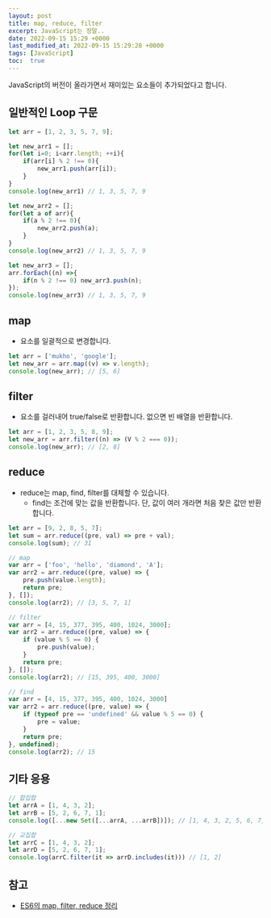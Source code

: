 ```yaml
---
layout: post
title: map, reduce, filter
excerpt: JavaScript는 정말..
date: 2022-09-15 15:29 +0000
last_modified_at: 2022-09-15 15:29:28 +0000
tags: [JavaScript]
toc:  true
---
```


JavaScript의 버전이 올라가면서 재미있는 요소들이 추가되었다고 합니다.

## 일반적인 Loop 구문

```javascript
let arr = [1, 2, 3, 5, 7, 9];

let new_arr1 = [];
for(let i=0; i<arr.length; ++i){
    if(arr[i] % 2 !== 0){
        new_arr1.push(arr[i]);
    }
}
console.log(new_arr1) // 1, 3, 5, 7, 9

let new_arr2 = [];
for(let a of arr){
    if(a % 2 !== 0){
        new_arr2.push(a);
    }
}
console.log(new_arr2) // 1, 3, 5, 7, 9

let new_arr3 = [];
arr.forEach((n) =>{
    if(n % 2 !== 0) new_arr3.push(n);
});
console.log(new_arr3) // 1, 3, 5, 7, 9

```

## map

- 요소를 일괄적으로 변경합니다.

```javascript
let arr = ['mukho', 'google'];
let new_arr = arr.map((v) => v.length);
console.log(new_arr); // [5, 6]
```

## filter

- 요소를 걸러내어 true/false로 반환합니다. 없으면 빈 배열을 반환합니다.

```javascript
let arr = [1, 2, 3, 5, 8, 9];
let new_arr = arr.filter((n) => (V % 2 === 0));
console.log(new_arr); // [2, 8]
```

## reduce

- reduce는 map, find, filter를 대체할 수 있습니다.
    - find는 조건에 맞는 값을 반환합니다. 단, 값이 여러 개라면 처음 찾은 값만 반환합니다.

```javascript
let arr = [9, 2, 8, 5, 7];
let sum = arr.reduce((pre, val) => pre + val);
console.log(sum); // 31

// map
var arr = ['foo', 'hello', 'diamond', 'A'];
var arr2 = arr.reduce((pre, value) => {
    pre.push(value.length);
    return pre;
}, []);
console.log(arr2); // [3, 5, 7, 1]

// filter
var arr = [4, 15, 377, 395, 400, 1024, 3000];
var arr2 = arr.reduce((pre, value) => {
    if (value % 5 == 0) {
        pre.push(value);
    }
    return pre;
}, []);
console.log(arr2); // [15, 395, 400, 3000]

// find
var arr = [4, 15, 377, 395, 400, 1024, 3000]
var arr2 = arr.reduce((pre, value) => {
    if (typeof pre == 'undefined' && value % 5 == 0) {
        pre = value;
    }
    return pre;
}, undefined);
console.log(arr2); // 15
```

## 기타 응용

```javascript
// 합집합
let arrA = [1, 4, 3, 2];
let arrB = [5, 2, 6, 7, 1];
console.log([...new Set([...arrA, ...arrB])]); // [1, 4, 3, 2, 5, 6, 7]

// 교집합
let arrC = [1, 4, 3, 2];
let arrD = [5, 2, 6, 7, 1];
console.log(arrC.filter(it => arrD.includes(it))) // [1, 2]
```

## 참고

- [ES6의 map, filter, reduce 정리](https://velog.io/@decody/map-%EC%A0%95%EB%A6%AC)
